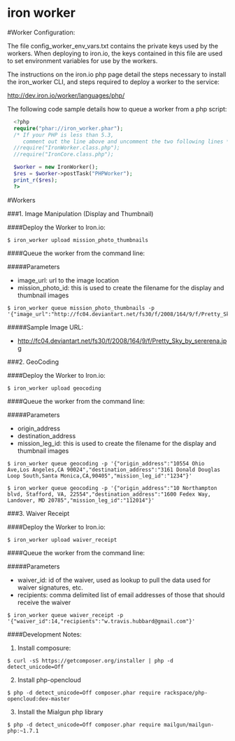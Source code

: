 iron worker
===========

#Worker Configuration:

The file config_worker_env_vars.txt contains the private keys used by the workers. When deploying to iron.io, the keys contained in this file are used to set environment variables for use by the workers.

The instructions on the iron.io php page detail the steps necessary to install the iron_worker CLI, and steps required to deploy a worker to the service:

http://dev.iron.io/worker/languages/php/

The following code sample details how to queue a worker from a php script:

```php
  <?php
  require("phar://iron_worker.phar");
  /* If your PHP is less than 5.3,
     comment out the line above and uncomment the two following lines */
  //require("IronWorker.class.php");
  //require("IronCore.class.php");

  $worker = new IronWorker();
  $res = $worker->postTask("PHPWorker");
  print_r($res);
  ?>
```
#Workers

###1. Image Manipulation (Display and Thumbnail)

####Deploy the Worker to Iron.io:

```
$ iron_worker upload mission_photo_thumbnails
```

####Queue the worker from the command line:

#####Parameters
- image_url: url to the image location
- mission_photo_id: this is used to create the filename for the display and thumbnail images

```
$ iron_worker queue mission_photo_thumbnails -p '{"image_url":"http://fc04.deviantart.net/fs30/f/2008/164/9/f/Pretty_Sky_by_sererena.jpg","mission_photo_id":"1234"}'
```


#####Sample Image URL:

- http://fc04.deviantart.net/fs30/f/2008/164/9/f/Pretty_Sky_by_sererena.jpg


###2. GeoCoding

####Deploy the Worker to Iron.io:

```
$ iron_worker upload geocoding
```

####Queue the worker from the command line:

#####Parameters
- origin_address
- destination_address
- mission_leg_id: this is used to create the filename for the display and thumbnail images

```
$ iron_worker queue geocoding -p '{"origin_address":"10554 Ohio Ave,Los Angeles,CA 90024","destination_address":"3161 Donald Douglas Loop South,Santa Monica,CA,90405","mission_leg_id":"1234"}'
```

```
$ iron_worker queue geocoding -p '{"origin_address":"10 Northampton blvd, Stafford, VA, 22554","destination_address":"1600 Fedex Way, Landover, MD 20785","mission_leg_id":"112014"}'
```

###3. Waiver Receipt

####Deploy the Worker to Iron.io:

```
$ iron_worker upload waiver_receipt
```

####Queue the worker from the command line:

#####Parameters
- waiver_id: id of the waiver, used as lookup to pull the data used for waiver signatures, etc.
- recipients: comma delimited list of email addresses of those that should receive the waiver

```
$ iron_worker queue waiver_receipt -p '{"waiver_id":14,"recipients":"w.travis.hubbard@gmail.com"}'
```

####Development Notes:

1. Install composure:

```ShellSession
$ curl -sS https://getcomposer.org/installer | php -d detect_unicode=Off
```

2. Install php-opencloud

```ShellSession
$ php -d detect_unicode=Off composer.phar require rackspace/php-opencloud:dev-master
```

3. Install the Mialgun php library

```ShellSession
$ php -d detect_unicode=Off composer.phar require mailgun/mailgun-php:~1.7.1
```

